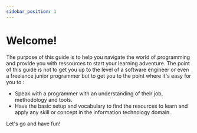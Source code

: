 ```yaml
---
sidebar_position: 1
---
```


# Welcome!

The purpose of this guide is to help you navigate the world of programming and provide you with ressources to start your learning adventure. The point of this guide is not to get you up to the level of a software engineer or even a freelance junior programmer but to get you to the point where it's easy for you to :

- Speak with a programmer with an understanding of their job, methodology and tools.
- Have the basic setup and vocabulary to find the resources to learn and apply any skill or concept in the information technology domain.

Let's go and have fun!
